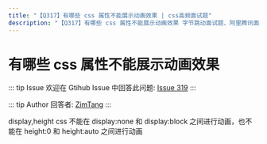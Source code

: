 ```yaml
---
title: "【Q317】有哪些 css 属性不能展示动画效果 | css高频面试题"
description: "【Q317】有哪些 css 属性不能展示动画效果 字节跳动面试题、阿里腾讯面试题、美团小米面试题。"
---
```


# 有哪些 css 属性不能展示动画效果

::: tip Issue
欢迎在 Gtihub Issue 中回答此问题: [Issue 319](https://github.com/shfshanyue/Daily-Question/issues/319)
:::

::: tip Author
回答者: [ZimTang](https://github.com/ZimTang)
:::

display,height
css 不能在 display:none 和 display:block 之间进行动画，也不能在 height:0 和 height:auto 之间进行动画
